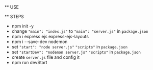 

** USE


** STEPS

- npm init -y
- change `"main": "index.js"` to `"main": "server.js"` in `package.json`
- npm i express ejs express-ejs-layouts
- npm i --save-dev nodemon
- set `"start": "node server.js"` `"scripts"` in `package.json`
- set `"startDev": "nodemon server.js"` `"scripts"` in `package.json`
- create `server.js` file and config it
- npm run devStart